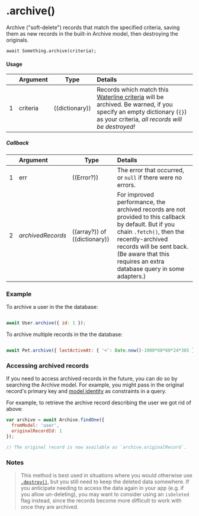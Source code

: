 # .archive()

Archive ("soft-delete") records that match the specified criteria, saving them as new records in the built-in Archive model, then destroying the originals.

```usage
await Something.archive(criteria);
```

#### Usage

|   |     Argument        | Type                                         | Details                            |
|---|:--------------------|----------------------------------------------|:-----------------------------------|
| 1 |    criteria         | ((dictionary))                               | Records which match this [Waterline criteria](https://github.com/balderdashy/waterline-docs/blob/master/queries/query-language.md) will be archived.  Be warned, if you specify an empty dictionary (`{}`) as your criteria, _all records will be destroyed!_ |

##### Callback

|   |     Argument        | Type                | Details |
|---|:--------------------|---------------------|:-----------------------------------------------------------------------------|
| 1 |    err              | ((Error?))          | The error that occurred, or `null` if there were no errors.
| 2 |  _archivedRecords_  | ((array?)) of ((dictionary))  |  For improved performance, the archived records are not provided to this callback by default.  But if you chain `.fetch()`, then the recently-archived records will be sent back. (Be aware that this requires an extra database query in some adapters.)


### Example

To archive a user in the the database:
```javascript

await User.archive({ id: 1 });
```

To archive multiple records in the the database:
```javascript

await Pet.archive({ lastActiveAt: { '<': Date.now()-1000*60*60*24*365 } });
```

### Accessing archived records
If you need to access archived records in the future, you can do so by searching the Archive model.  For example, you might pass in the original record's primary key and [model identity](https://sailsjs.com/documentation/reference/waterline-orm/models#?sailsmodels) as constraints in a query.

For example, to retrieve the archive record describing the user we got rid of above:

```javascript
var archive = await Archive.findOne({
  fromModel: 'user',
  originalRecordId: 1
});

// The original record is now available as `archive.originalRecord`.
```

### Notes
> This method is best used in situations where you would otherwise use [`.destroy()`](https://sailsjs.com/documentation/reference/waterline-orm/models/destroy), but you still need to keep the deleted data somewhere. If you anticipate needing to access the data again in your app (e.g. if you allow un-deleting), you may want to consider using an `isDeleted` flag instead, since the records become more difficult to work with once they are archived.


<docmeta name="displayName" value=".archive()">
<docmeta name="pageType" value="method">
